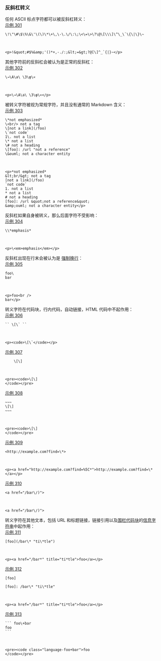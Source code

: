 ### 反斜杠转义

任何 ASCII 标点字符都可以被反斜杠转义：  
[示例 301](https://github.github.com/gfm/#example-301)  

    \!\"\#\$\%\&\'\(\)\*\+\,\-\.\/\:\;\<\=\>\?\@\[\\\]\^\_\`\{\|\}\~

   

    <p>!&quot;#$%&amp;'()*+,-./:;&lt;=&gt;?@[\]^_`{|}~</p>

其他字符前的反斜杠会被认为是正常的反斜杠：  
[示例 302](https://github.github.com/gfm/#example-302)  

    \→\A\a\ \3\φ\«

   

    <p>\→\A\a\ \3\φ\«</p>

被转义字符被视为常规字符，并且没有通常的 Markdown 含义：  
[示例 303](https://github.github.com/gfm/#example-303)  

    \*not emphasized*
    \<br/> not a tag
    \[not a link](/foo)
    \`not code`
    1\. not a list
    \* not a list
    \# not a heading
    \[foo]: /url "not a reference"
    \&ouml; not a character entity

   

    <p>*not emphasized*
    &lt;br/&gt; not a tag
    [not a link](/foo)
    `not code`
    1. not a list
    * not a list
    # not a heading
    [foo]: /url &quot;not a reference&quot;
    &amp;ouml; not a character entity</p>

反斜杠如果自身被转义，那么后面字符不受影响：  
[示例 304](https://github.github.com/gfm/#example-304)  

    \\*emphasis*

   

    <p>\<em>emphasis</em></p>

反斜杠出现在行末会被认为是 [强制换行](https://github.github.com/gfm/#hard-line-break)：  
[示例 305](https://github.github.com/gfm/#example-305)  

    foo\
    bar

   

    <p>foo<br />
    bar</p>

转义字符在代码块，行内代码，自动链接，HTML 代码中不起作用：  
[示例 306](https://github.github.com/gfm/#example-306)  

    `` \[\` ``

   

    <p><code>\[\`</code></p>

[示例 307](https://github.github.com/gfm/#example-307)  

        \[\]

   

    <pre><code>\[\]
    </code></pre>

[示例 308](https://github.github.com/gfm/#example-308)  

    ~~~
    \[\]
    ~~~

   

    <pre><code>\[\]
    </code></pre>

[示例 309](https://github.github.com/gfm/#example-309)  

    <http://example.com?find=\*>

   

    <p><a href="http://example.com?find=%5C*">http://example.com?find=\*</a></p>

[示例 310](https://github.github.com/gfm/#example-310)  

    <a href="/bar\/)">

   

    <a href="/bar\/)">

转义字符在其他文本，包括 URL 和标题链接，链接引用以及[围栏代码块](https://github.github.com/gfm/#fenced-code-blocks)的[信息字符串](https://github.github.com/gfm/#info-string)中起作用：    
[示例 311](https://github.github.com/gfm/#example-311)  

    [foo](/bar\* "ti\*tle")

   

    <p><a href="/bar*" title="ti*tle">foo</a></p>

[示例 312](https://github.github.com/gfm/#example-312)  

    [foo]
    
    [foo]: /bar\* "ti\*tle"

   

    <p><a href="/bar*" title="ti*tle">foo</a></p>

[示例 313](https://github.github.com/gfm/#example-313)  

    ``` foo\+bar
    foo
    ```

   

    <pre><code class="language-foo+bar">foo
    </code></pre>
